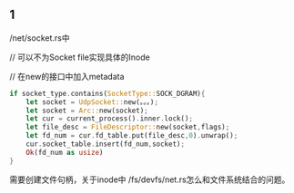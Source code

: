 ## 1
/net/socket.rs中

// 可以不为Socket file实现具体的Inode

// 在new的接口中加入metadata
```rust
if socket_type.contains(SocketType::SOCK_DGRAM){
    let socket = UdpSocket::new(。。。);
    let socket = Arc::new(socket);
    let cur = current_process().inner.lock();
    let file_desc = FileDescriptor::new(socket,flags);
    let fd_num = cur.fd_table.put(file_desc,0).unwrap();
    cur.socket_table.insert(fd_num,socket);
    Ok(fd_num as usize)
}
```
需要创建文件句柄，关于inode中 /fs/devfs/net.rs怎么和文件系统结合的问题。

